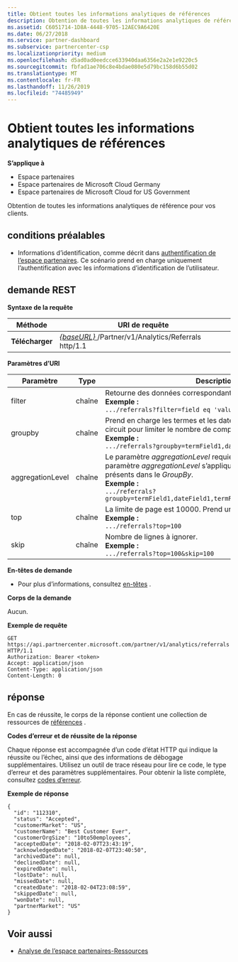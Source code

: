 ```yaml
---
title: Obtient toutes les informations analytiques de références
description: Obtention de toutes les informations analytiques de références.
ms.assetid: C6051714-1D8A-4448-9705-12AEC9A6420E
ms.date: 06/27/2018
ms.service: partner-dashboard
ms.subservice: partnercenter-csp
ms.localizationpriority: medium
ms.openlocfilehash: d5ad0ad0eedcce633940daa6356e2a2e1e9220c5
ms.sourcegitcommit: fbfad1ae706c8e4bdae080e5d79bc158d6b55d02
ms.translationtype: MT
ms.contentlocale: fr-FR
ms.lasthandoff: 11/26/2019
ms.locfileid: "74485949"
---
```

# <a name="get-all-referrals-analytics-information"></a>Obtient toutes les informations analytiques de références

**S’applique à**

- Espace partenaires
- Espace partenaires de Microsoft Cloud Germany
- Espace partenaires de Microsoft Cloud for US Government


Obtention de toutes les informations analytiques de référence pour vos clients. 

## <a name="span-idprerequisitesspan-idprerequisitesspan-idprerequisitesprerequisites"></a><span id="Prerequisites"/><span id="prerequisites"/><span id="PREREQUISITES"/>conditions préalables


- Informations d’identification, comme décrit dans [authentification de l’espace partenaires](partner-center-authentication.md). Ce scénario prend en charge uniquement l’authentification avec les informations d’identification de l’utilisateur. 

## <a name="span-idrequestspan-idrequestspan-idrequestrest-request"></a><span id="Request"/><span id="request"/><span id="REQUEST"/>demande REST


**Syntaxe de la requête**

| Méthode  | URI de requête |
|---------|-------------|
| **Télécharger** | [ *\{baseURL\}* ](partner-center-rest-urls.md)/Partner/v1/Analytics/Referrals http/1.1 |
 

**Paramètres d’URI**

| Paramètre | Type | Description |
|-----------|------|-------------|
| filter | chaîne | Retourne des données correspondant à la condition de filtre.</br> **Exemple :**</br>  `.../referrals?filter=field eq 'value'` |
| groupby | chaîne |    Prend en charge les termes et les dates. La logique de court-circuit pour limiter le nombre de compartiments.</br> **Exemple :**</br>  `.../referrals?groupby=termField1,dateField1,termField2` |
| aggregationLevel | chaîne |   Le paramètre *aggregationLevel* requiert un *GroupBy*. Le paramètre *aggregationLevel* s’applique à tous les champs de date présents dans le *GroupBy*.</br> **Exemple :**</br> `.../referrals?groupby=termField1,dateField1,termField2&aggregationLevel=day` |
| top | chaîne | La limite de page est 10000. Prend une valeur inférieure à 10000.</br> **Exemple :**</br> `.../referrals?top=100`</br> |
| skip | chaîne |   Nombre de lignes à ignorer.</br> **Exemple :**</br>  `.../referrals?top=100&skip=100` |

  
**En-têtes de demande**

- Pour plus d’informations, consultez [en-têtes](headers.md) .

**Corps de la demande**

Aucun.

**Exemple de requête**

```http
GET https://api.partnercenter.microsoft.com/partner/v1/analytics/referrals HTTP/1.1
Authorization: Bearer <token>
Accept: application/json
Content-Type: application/json
Content-Length: 0
```

## <a name="span-idresponsespan-idresponsespan-idresponseresponse"></a><span id="Response"/><span id="response"/><span id="RESPONSE"/>réponse


En cas de réussite, le corps de la réponse contient une collection de ressources de [références](partner-center-analytics-resources.md#referrals) .

**Codes d’erreur et de réussite de la réponse**

Chaque réponse est accompagnée d’un code d’état HTTP qui indique la réussite ou l’échec, ainsi que des informations de débogage supplémentaires. Utilisez un outil de trace réseau pour lire ce code, le type d’erreur et des paramètres supplémentaires. Pour obtenir la liste complète, consultez [codes d’erreur](error-codes.md).

**Exemple de réponse**

```http
{
  "id": "112310",
  "status": "Accepted",
  "customerMarket": "US",
  "customerName": "Best Customer Ever",
  "customerOrgSize": "10to50employees",
  "acceptedDate": "2018-02-07T23:43:19",
  "acknowledgedDate": "2018-02-07T23:40:50",
  "archivedDate": null,
  "declinedDate": null,
  "expiredDate": null,
  "lostDate": null,
  "missedDate": null,
  "createdDate": "2018-02-04T23:08:59",
  "skippedDate": null,
  "wonDate": null,
  "partnerMarket": "US"
}
```


## <a name="span-idsee_alsospan-idsee_alsospan-idsee_alsosee-also"></a><span id="See_Also"/><span id="see_also"/><span id="SEE_ALSO"/>Voir aussi
 - [Analyse de l’espace partenaires-Ressources](partner-center-analytics-resources.md)
